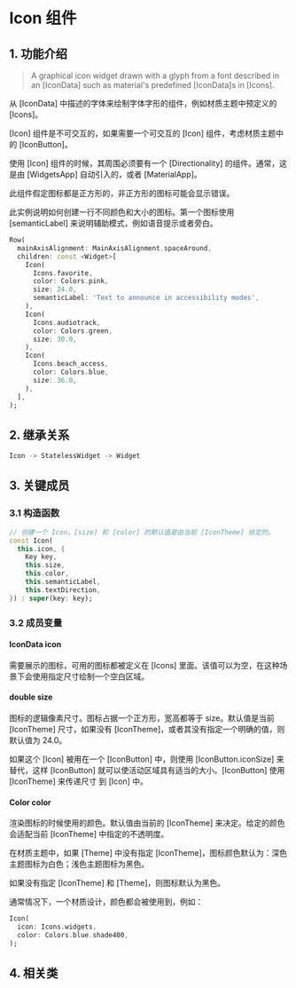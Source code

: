 # Icon 组件
## 1. 功能介绍
> A graphical icon widget drawn with a glyph from a font described in an [IconData] such as material's predefined [IconData]s in [Icons].

从 [IconData] 中描述的字体来绘制字体字形的组件，例如材质主题中预定义的 [Icons]。

[Icon] 组件是不可交互的，如果需要一个可交互的 [Icon] 组件，考虑材质主题中的 [IconButton]。

使用 [Icon] 组件的时候，其周围必须要有一个 [Directionality] 的组件。通常，这是由 [WidgetsApp] 自动引入的，或者 [MaterialApp]。

此组件假定图标都是正方形的，非正方形的图标可能会显示错误。

此实例说明如何创建一行不同颜色和大小的图标。第一个图标使用 [semanticLabel] 来说明辅助模式，例如语音提示或者旁白。
```dart
Row(
  mainAxisAlignment: MainAxisAlignment.spaceAround,
  children: const <Widget>[
    Icon(
      Icons.favorite,
      color: Colors.pink,
      size: 24.0,
      semanticLabel: 'Text to announce in accessibility modes',
    ),
    Icon(
      Icons.audiotrack,
      color: Colors.green,
      size: 30.0,
    ),
    Icon(
      Icons.beach_access,
      color: Colors.blue,
      size: 36.0,
    ),
  ],
);
```

## 2. 继承关系
```dart
Icon -> StatelessWidget -> Widget
```

## 3. 关键成员
### 3.1 构造函数
```dart
// 创建一个 Icon，[size] 和 [color] 的默认值是由当前 [IconTheme] 给定的。
const Icon(
  this.icon, {
    Key key,
    this.size,
    this.color,
    this.semanticLabel,
    this.textDirection,
}) : super(key: key);
```
### 3.2 成员变量
#### IconData icon
需要展示的图标，可用的图标都被定义在 [Icons] 里面。该值可以为空，在这种场景下会使用指定尺寸绘制一个空白区域。

#### double size
图标的逻辑像素尺寸。图标占据一个正方形，宽高都等于 size。默认值是当前 [IconTheme] 尺寸，如果没有 [IconTheme]，或者其没有指定一个明确的值，则默认值为 24.0。

如果这个 [Icon] 被用在一个 [IconButton] 中，则使用 [IconButton.iconSize] 来替代，这样 [IconButton] 就可以使活动区域具有适当的大小。[IconButton] 使用 [IconTheme] 来传递尺寸 到 [Icon] 中。

#### Color color
渲染图标的时候使用的颜色。默认值由当前的 [IconTheme] 来决定。给定的颜色会适配当前 [IconTheme] 中指定的不透明度。

在材质主题中，如果 [Theme] 中没有指定 [IconTheme]，图标颜色默认为：深色主题图标为白色；浅色主题图标为黑色。

如果没有指定 [IconTheme] 和 [Theme]，则图标默认为黑色。

通常情况下，一个材质设计，颜色都会被使用到，例如：
```dart
Icon(
  icon: Icons.widgets,
  color: Colors.blue.shade400,
);
```

## 4. 相关类
